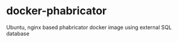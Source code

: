 docker-phabricator
==================

Ubuntu, nginx based phabricator docker image using external SQL database

